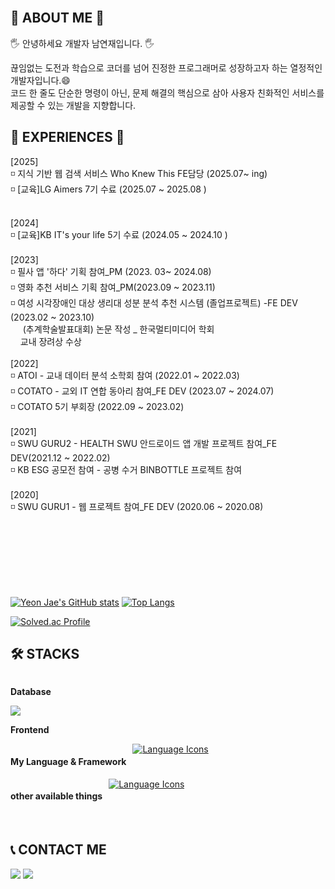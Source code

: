 <br>

## 💛 ABOUT ME 💛
<p>  🖐️ 안녕하세요 개발자 남연재입니다. 🖐️ </p>
<aside>
끊임없는 도전과 학습으로 코더를 넘어 진정한 프로그래머로 성장하고자 하는 열정적인 개발자입니다.😄<br>
코드 한 줄도 단순한 명령이 아닌, 문제 해결의 핵심으로 삼아 사용자 친화적인 서비스를 제공할 수 있는 개발을 지향합니다.

</aside>


## 💛 EXPERIENCES 💛
[2025]<br/>
◽ 지식 기반 웹 검색 서비스 Who Knew This FE담당 (2025.07~ ing) <br>
◽ [교육]LG Aimers 7기 수료 (2025.07 ~ 2025.08 )<br><br>

[2024]<br/>
◽ [교육]KB IT's your life 5기 수료 (2024.05 ~ 2024.10 )<br><br>
[2023]<br/>
◽ 필사 앱 '하다' 기획 참여_PM (2023. 03~ 2024.08) <br>
◽ 영화 추천 서비스 기획 참여_PM(2023.09 ~ 2023.11)<br>
◽ 여성 시각장애인 대상 생리대 성분 분석 추천 시스템 (졸업프로젝트) -FE DEV (2023.02 ~ 2023.10)<br>
&nbsp; &nbsp;&nbsp;  (추계학술발표대회) 논문 작성 _ 한국멀티미디어 학회 <br>
&nbsp;&nbsp;&nbsp;   교내 장려상 수상 <br><br/>
[2022]<br/>
◽ ATOI - 교내 데이터 분석 소학회 참여 (2022.01 ~ 2022.03)<br>
◽ COTATO - 교외 IT 연합 동아리 참여_FE DEV (2023.07 ~ 2024.07)<br>
◽ COTATO 5기 부회장 (2022.09 ~ 2023.02)<br><br/>
[2021]<br/>
◽ SWU GURU2 - HEALTH SWU 안드로이드 앱 개발 프로젝트 참여_FE DEV(2021.12 ~ 2022.02)<br>
◽ KB ESG 공모전 참여 - 공병 수거 BINBOTTLE 프로젝트 참여<br><br/>
[2020]<br>
◽ SWU GURU1 - 웹 프로젝트 참여_FE DEV (2020.06 ~ 2020.08) <br><br/>




<br><br><br><br><br>
       
<!--(위 소개와 연관된 프로젝트의 링크를 달아주세요.)-->


[![Yeon Jae's GitHub stats](https://github-readme-stats.vercel.app/api?username=yeon-jae)](https://github.com/yeon-jae/github-readme-stats)
﻿[![Top Langs](https://github-readme-stats.vercel.app/api/top-langs/?username=yeon-jae&langs_count=10&layout=compact&theme=dark)](https://github.com/yeon-jae/yeon-jae)

[![Solved.ac Profile](http://mazassumnida.wtf/api/v2/generate_badge?boj=hello99)](https://solved.ac/hello99/)


## 🛠️ STACKS
<div style="display:flex; flex-direction:column; align-items:flex-start;">
    <!-- Database -->
    <p><strong>Database</strong></p>
    <div>
        <img src="https://img.shields.io/badge/mysql-4479A1?style=for-the-badge&logo=mysql&logoColor=white"> 
    </div>
    <!-- Frontend 📚-->
    <p><strong>Frontend</strong></p>
<!--     <div>
        <img src="https://img.shields.io/badge/html5-E34F26?style=flat-square&logo=html5&logoColor=white"> 
        <img src="https://img.shields.io/badge/React-61DAFB?style=flat-square&logo=React&logoColor=black"> 
        <img src="https://img.shields.io/badge/ReactNative-61DAFB?style=flat-square&logo=React&logoColor=black"> 
        <img src="https://img.shields.io/badge/css-1572B6?style=flat-square&logo=css3&logoColor=white"> 
        <img src="https://img.shields.io/badge/javascript-F7DF1E?style=flat-square&logo=javascript&logoColor=black"> 
        <img src="https://img.shields.io/badge/bootstrap-7952B3?style=flat-square&logo=bootstrap&logoColor=white">
    </div> -->
<div style="display: flex; justify-content: center; gap: 10px;">
    <h4> My Language & Framework </h4>
    <a href="https://skillicons.dev">
        <img src="https://skillicons.dev/icons?i=react,ts,js,vue,html,css,styledcomponents,sass" alt="Language Icons"/>
    </a>
</div>
<div style="display: flex; justify-content: center; gap: 10px;">
    <h4> other available things </h4>
    <a href="https://skillicons.dev">
        <img src="https://skillicons.dev/icons?i=py,php,nodejs,mysql,figma" alt="Language Icons"/>
    </a>
</div>


</div><br>
</div>






## 📞 CONTACT ME

<p align="left"><a href="https://yeon-jae.tistory.com/"><img src="https://img.shields.io/badge/My tech blog-A9BCF5?style=flat-square&logo=GitHub Sponsors&logoColor=white&link=[https://yeon-jae.tistory.com](https://yeonj-study.tistory.com/)/"/></a> 
    <a href="mailto:lisanamyj99@gmail.com"><img src="https://img.shields.io/badge/Gmail-D0A9F5?style=flat-square&logo=Gmail&logoColor=white&link=mailto:lisanamyj99@gmail.com"/></a></p>
